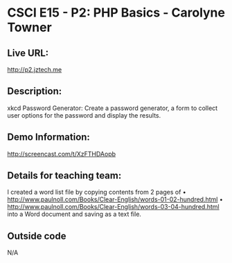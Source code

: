 # CSCI E15 - P2: PHP Basics - Carolyne Towner

## Live URL:
<http://p2.jztech.me>

## Description:
xkcd Password Generator: Create a password generator, a form to collect user options for the password and display the results.

## Demo Information:
http://screencast.com/t/XzFTHDAopb

## Details for teaching team:
I created a word list file by copying contents from 2 pages of 
•  http://www.paulnoll.com/Books/Clear-English/words-01-02-hundred.html 
•  http://www.paulnoll.com/Books/Clear-English/words-03-04-hundred.html
into a Word document and saving as a text file.


## Outside code
N/A



